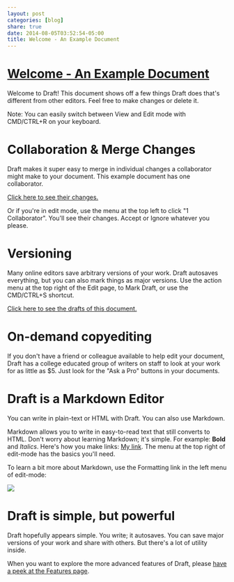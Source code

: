 ```yaml
---
layout: post
categories: [blog]
share: true
date: 2014-08-05T03:52:54-05:00
title: Welcome - An Example Document
---
```

# [Welcome - An Example Document](http://draftin.com/documents/403739)

Welcome to Draft! This document shows off a few things Draft does that's different from other editors. Feel free to make changes or delete it.

Note: You can easily switch between View and Edit mode with CMD/CTRL+R on your keyboard.

# Collaboration & Merge Changes

Draft makes it super easy to merge in individual changes a collaborator might make to your document. This example document has one collaborator.

[Click here to see their changes.](http://draftin.com/documents/403739/path_to_collaborators)

Or if you're in edit mode, use the menu at the top left to click "1 Collaborator". You'll see their changes. Accept or Ignore whatever you please. 

# Versioning

Many online editors save arbitrary versions of your work. Draft autosaves everything, but you can also mark things as major versions. Use the action menu at the top right of the Edit page, to Mark Draft, or use the CMD/CTRL+S shortcut.

[Click here to see the drafts of this document.](http://draftin.com/documents/403739/savepoints)

# On-demand copyediting

If you don't have a friend or colleague available to help edit your document, Draft has a college educated group of writers on staff to look at your work for as little as $5. Just look for the "Ask a Pro" buttons in your documents. 

# Draft is a Markdown Editor

You can write in plain-text or HTML with Draft. You can also use Markdown. 

Markdown allows you to write in easy-to-read text that still converts to HTML. Don't worry about learning Markdown; it's simple. For example: **Bold** and *Italics*. Here's how you make links: [My link](http://draftin.com). The menu at the top right of edit-mode has the basics you'll need. 

To learn a bit more about Markdown, use the Formatting link in the left menu of edit-mode: 

![](https://www.filepicker.io/api/file/vtMRKSHSQFmEK6a5crCY) 

# Draft is simple, but powerful

Draft hopefully appears simple. You write; it autosaves. You can save major versions of your work and share with others. But there's a lot of utility inside. 

When you want to explore the more advanced features of Draft, please [have a peek at the Features page](https://draftin.com/features#versioncontrol).
